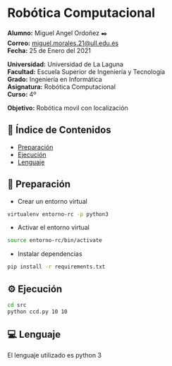 # **Robótica Computacional**  
  
**Alumno:** Miguel Angel Ordoñez ✒️  
**Correo:** miguel.morales.21@ull.edu.es  
**Fecha:** 25 de Enero del 2021  

**Universidad:** Universidad de La Laguna  
**Facultad:** Escuela Superior de Ingeniería y Tecnología  
**Grado:** Ingeniería en Informática  
**Asignatura:** Robótica Computacional  
**Curso:** 4º  
  
**Objetivo:** Robótica movil con localización


## 📄 **Índice de Contenidos** 

- [ Preparación ](#preparation)
- [ Ejecución ](#execution)
- [ Lenguaje ](#language)


<a name="preparation"></a>
## 🔌 **Preparación** 

* Crear un entorno virtual

```bash
virtualenv entorno-rc -p python3
```

* Activar el entorno virtual

```bash
source entorno-rc/bin/activate
```

* Instalar dependencias


```bash
pip install -r requirements.txt
```

<a name="execution"></a>
## ⚙️ **Ejecución** 

```bash
cd src
python ccd.py 10 10
```

<a name="language"></a>
## 💻 **Lenguaje** 

El lenguaje utilizado es python 3